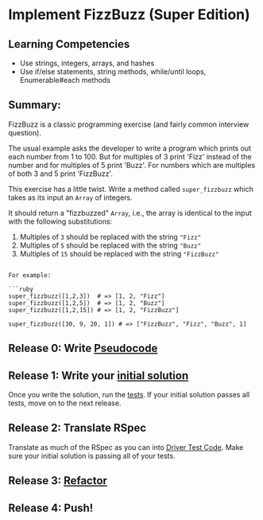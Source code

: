 # Implement FizzBuzz (Super Edition)

## Learning Competencies
- Use strings, integers, arrays, and hashes
- Use if/else statements, string methods, while/until loops, Enumerable#each methods

## Summary:

FizzBuzz is a classic programming exercise (and fairly common interview question).

The usual example asks the developer to write a program which prints out each number from 1 to 100.  But for multiples of 3 print 'Fizz' instead of the number and for multiples of 5 print 'Buzz'.  For numbers which are multiples of both 3 and 5 print 'FizzBuzz'.

This exercise has a little twist.  Write a method called `super_fizzbuzz` which takes as its input an `Array` of integers.

It should return a "fizzbuzzed" `Array`, i.e., the array is identical to the input with the following substitutions:

1. Multiples of `3` should be replaced with the string `"Fizz"`
2. Multiples of `5` should be replaced with the string `"Buzz"`
3. Multiples of `15` should be replaced with the string `"FizzBuzz"`
```

For example:

```ruby
super_fizzbuzz([1,2,3])  # => [1, 2, "Fizz"]
super_fizzbuzz([1,2,5])  # => [1, 2, "Buzz"]
super_fizzbuzz([1,2,15]) # => [1, 2, "FizzBuzz"]

super_fizzbuzz([30, 9, 20, 1]) # => ["FizzBuzz", "Fizz", "Buzz", 1]
```

## Release 0: Write [Pseudocode](https://github.com/dev-academy-phase0/phase-0-handbook/blob/master/coding-references/pseudocode.md)

## Release 1: Write your [initial solution](https://github.com/dev-academy-phase0/phase-0-handbook/blob/master/coding-references/initial-solution.md)

Once you write the solution, run the [tests](fizz_buzz_spec.rb). If your initial solution passes all tests, move on to the next release.

## Release 2: Translate RSpec
Translate as much of the RSpec as you can into [Driver Test Code](https://github.com/dev-academy-phase0/phase-0-handbook/blob/master/coding-references/driver-code.md). Make sure your initial solution is passing all of your tests.

## Release 3: [Refactor](https://github.com/dev-academy-phase0/phase-0-handbook/blob/master/coding-references/refactoring.md)

## Release 4: Push!
